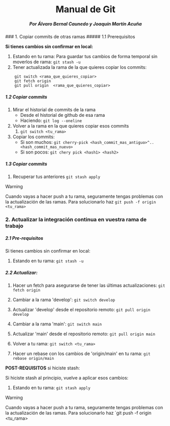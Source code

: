 <h1 align="center">Manual de Git</h1>
<h5 align="center">Por Álvaro Bernal Caunedo y Joaquín Martín Acuña</h5>
### 1. Copiar commits de otras ramas
##### 1.1 Prerequisitos

**Si tienes cambios sin confirmar en local:**
1. Estando en tu rama:
	Para guardar tus cambios de forma temporal sin moverlos de rama:
		`git stash -u`
2. Tener actualizada la rama de la que quieres copiar los commits:
```
	git switch <rama_que_quieres_copiar>
	git fetch origin
	git pull origin  <rama_que_quieres_copiar>
```

##### 1.2 Copiar commits
1. Mirar el historial de commits de la rama
	- Desde el historial de github de esa rama
	- Haciendo:
			`git log --oneline`
2.  Volver a la rama en la que quieres copiar esos commits
	1. `git switch <tu_rama>`
3. Copiar los commits:
	- Si son muchos:
			`git cherry-pick <hash_commit_mas_antiguo>^..<hash_commit_mas_nuevo>`
	- Si son pocos:
			`git chery pick <hash1> <hash2>`

##### 1.3 Copiar commits
1. Recuperar tus anteriores
	`git stash apply`

> [!warning]
> Cuando vayas a hacer push a tu rama, seguramente tengas problemas con la actualización de las ramas. Para solucionarlo haz `git push -f origin <tu_rama>`

### 2. Actualizar la integración continua en vuestra rama de trabajo

##### 2.1 Pre-requisitos

Si tienes cambios sin confirmar en local:
1. Estando en tu rama:
   `git stash -u`

##### 2.2 Actualizar:

1. Hacer un fetch para asegurarse de tener las últimas actualizaciones:
   `git fetch origin`

2. Cambiar a la rama 'develop':
   `git switch develop`

3. Actualizar 'develop' desde el repositorio remoto:
   `git pull origin develop`

4. Cambiar a la rama 'main':
   `git switch main`

5. Actualizar 'main' desde el repositorio remoto:
   `git pull origin main`

6. Volver a tu rama:
   `git switch <tu_rama>`

7. Hacer un rebase con los cambios de 'origin/main' en tu rama:
   `git rebase origin/main`

**POST-REQUISITOS** si hiciste stash:

Si hiciste stash al principio, vuelve a aplicar esos cambios:
1. Estando en tu rama:
   `git stash apply`

> [!warning]
> Cuando vayas a hacer push a tu rama, seguramente tengas problemas con la actualización de las ramas. Para solucionarlo haz `git push -f origin <tu_rama>